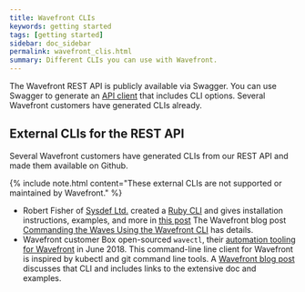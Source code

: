 ```yaml
---
title: Wavefront CLIs
keywords: getting started
tags: [getting started]
sidebar: doc_sidebar
permalink: wavefront_clis.html
summary: Different CLIs you can use with Wavefront.
---
```



The Wavefront REST API is publicly available via Swagger. You can use Swagger to generate an [API client](wavefront_api.html#generate-an-api-client-using-swagger) that includes CLI options. Several Wavefront customers have generated CLIs already.


## External CLIs for the REST API

Several Wavefront customers have generated CLIs from our REST API and made them available on Github.

{% include note.html content="These external CLIs are not supported or maintained by Wavefront." %}

* Robert Fisher of [Sysdef Ltd.](https://sysdef.xyz.com) created a [Ruby CLI](https://github.com/snltd/wavefront-cli) and gives installation instructions, examples, and more in [this post](https://sysdef.xyz/post/2017-07-26-wavefront-cli)
  The Wavefront blog post [Commanding the Waves Using the Wavefront CLI](https://www.wavefront.com/commanding-the-waves-using-wavefront-cli/) has details.
* Wavefront customer Box open-sourced `wavectl`, their [automation tooling for Wavefront](https://github.com/box/wavectl) in June 2018. This command-line line client for Wavefront is inspired by kubectl and git command line tools. A [Wavefront blog post](https://www.wavefront.com/automation-tooling-wavectl/) discusses that CLI and includes links to the extensive doc and examples.
